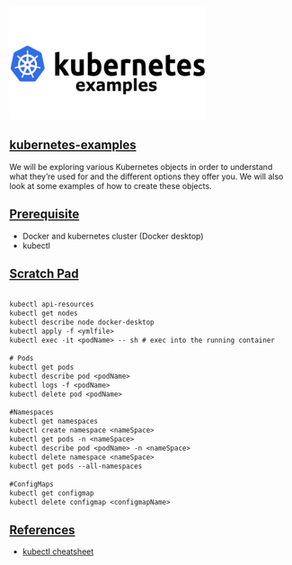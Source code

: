 <img src="img/header.png" width="350" height="200">

## [kubernetes-examples](#kubernetes-examples)
We will be exploring various Kubernetes objects in order to understand what they’re used for and the different options they offer you. 
We will also look at some examples of how to create these objects. 

## [Prerequisite](#prerequisite)
* Docker and kubernetes cluster (Docker desktop)
* kubectl

## [Scratch Pad](#scratch-pad)
```

kubectl api-resources
kubectl get nodes
kubectl describe node docker-desktop
kubectl apply -f <ymlfile>
kubectl exec -it <podName> -- sh # exec into the running container

# Pods
kubectl get pods
kubectl describe pod <podName>
kubectl logs -f <podName>
kubectl delete pod <podName>

#Namespaces
kubectl get namespaces
kubectl create namespace <nameSpace>
kubectl get pods -n <nameSpace>
kubectl describe pod <podName> -n <nameSpace>
kubectl delete namespace <nameSpace>
kubectl get pods --all-namespaces

#ConfigMaps
kubectl get configmap
kubectl delete configmap <configmapName>
```

## [References](#references)

- [kubectl cheatsheet](https://kubernetes.io/docs/reference/kubectl/cheatsheet/)

